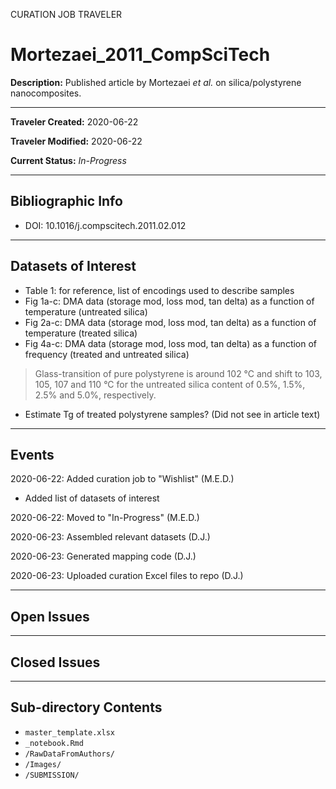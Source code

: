 CURATION JOB TRAVELER

# Mortezaei_2011_CompSciTech

**Description:** Published article by Mortezaei *et al.* on silica/polystyrene nanocomposites.

---

**Traveler Created:** 2020-06-22

**Traveler Modified:** 2020-06-22

**Current Status:** *In-Progress*

---

## Bibliographic Info

* DOI: 10.1016/j.compscitech.2011.02.012

---

## Datasets of Interest

* Table 1: for reference, list of encodings used to describe samples
* Fig 1a-c: DMA data (storage mod, loss mod, tan delta) as a function of temperature (untreated silica)
* Fig 2a-c: DMA data (storage mod, loss mod, tan delta) as a function of temperature (treated silica)
* Fig 4a-c: DMA data (storage mod, loss mod, tan delta) as a function of frequency (treated and untreated silica)
> Glass-transition of pure polystyrene is around 102 °C and shift to 103, 105, 107 and 110 °C for the untreated silica content of 0.5%, 1.5%, 2.5% and 5.0%, respectively.
* Estimate Tg of treated polystyrene samples? (Did not see in article text)


---

## Events

2020-06-22: Added curation job to "Wishlist" (M.E.D.)
* Added list of datasets of interest

2020-06-22: Moved to "In-Progress" (M.E.D.)

2020-06-23: Assembled relevant datasets (D.J.)

2020-06-23: Generated mapping code (D.J.)

2020-06-23: Uploaded curation Excel files to repo (D.J.)




---

## Open Issues



---

## Closed Issues



---

## Sub-directory Contents

* `master_template.xlsx`
* `_notebook.Rmd`
* `/RawDataFromAuthors/`
* `/Images/`
* `/SUBMISSION/`
